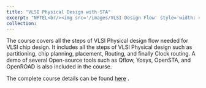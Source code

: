 ```yaml
---
title: "VLSI Physical Design with STA"
excerpt: "NPTEL<br/><img src='/images/VLSI Design Flow' style='width: 400px;'>"
collection: 
---
```


The course covers all the steps of VLSI Physical design flow needed for VLSI chip design. 
It includes all the steps of VLSI Physical design such as partitioning, chip planning, placement, Routing, and finally Clock routing.
A demo of several Open-source tools such as Qflow, Yosys, OpenSTA, and OpenROAD is also included in the course.

The complete course details can be found [here](https://onlinecourses.nptel.ac.in/noc24_ee77/course?user_email=ritish.behera3@gmail.com) .
